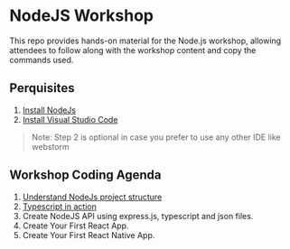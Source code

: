 # NodeJS Workshop
This repo provides hands-on material for the Node.js workshop, allowing attendees to follow along with the workshop content and copy the commands used.

## Perquisites
1. [Install NodeJs](./docs/install-nodejs.md)
2. [Install Visual Studio Code](./docs/install-nodejs.md)
> Note: Step 2 is optional in case you prefer to use any other IDE like webstorm
  
## Workshop Coding Agenda
1. [Understand NodeJs project structure](./docs/nodejs-project-structure.md)
2. [Typescript in action](./docs/typescript-in-action.md)
3. Create NodeJS API using express.js, typescript and json files.
4. Create Your First React App.
5. Create Your First React Native App.